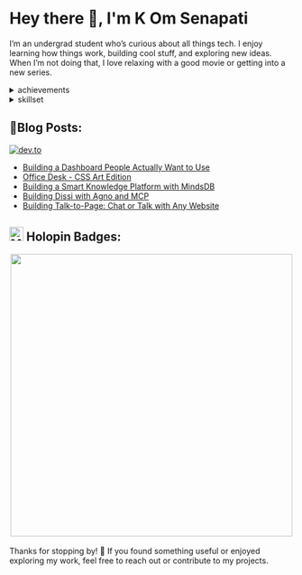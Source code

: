 <!--- ------------------------------------------------------------------------------------------------------------------------------------------------------ -->
<!--- -- Introduction -------------------------------------------------------------------------------------------------------------------------------------- -->
<!--- ------------------------------------------------------------------------------------------------------------------------------------------------------ -->


# Hey there 👋, I'm K Om Senapati

I’m an undergrad student who’s curious about all things tech. I enjoy learning how things work, building cool stuff, and exploring new ideas. When I’m not doing that, I love relaxing with a good movie or getting into a new series.


<!--- ------------------------------------------------------------------------------------------------------------------------------------------------------ -->
<!--- -- Achievements -------------------------------------------------------------------------------------------------------------------------------------- -->
<!--- ------------------------------------------------------------------------------------------------------------------------------------------------------ -->


<details>
  <summary>achievements</summary>
  <br>

  - 🏆 Winner of the **Octohub 2023 Hackathon** – [LinkedIn post](https://www.linkedin.com/posts/k0msenapati_octohub2023-opensourcemagic-activity-7144652915033423872--qBB)
  - 🏆 2nd place in **HackTheFlag Hackathon** – [LinkedIn post](https://www.linkedin.com/posts/k0msenapati_hacktheflag-flagsmith-learningbydoing-activity-7317838628427083777-Rdgc)
  - 🏆 Winner of the **Code Dex Summer Hackathon 2024** – [Read blog](https://www.codedex.io/blog/summer-hackathon-2024-winners)
  - 🏆 Winner of the **DevFest Competition** – [LinkedIn post](https://www.linkedin.com/posts/llmware_day-3-of-celebrating-our-devfest-competition-activity-7262464248402866178-UfNy)
  - 🚀 Winner of the **Full Stack Bootcamp by Azure Developer Community** – [LinkedIn post](https://www.linkedin.com/posts/k0msenapati_azuredevelopercommunity-reskill-bootcampwinners-activity-7336283032011591680-xYhu)
  - 🚀 Top finisher in the **Scaler Node.js Project Challenge** – [Watch stream](https://youtu.be/q189YNqFn0g?t=114)
  - 🚀 Winner of the **Arcjet Challenge** – [Twitter post](https://x.com/k0msenapati/status/1818158159888089301)
  - ⭐ Top Contributor at the **VSOC Event** – [LinkedIn post](https://www.linkedin.com/posts/k0msenapati_achievementunlocked-vsoc-grateful-activity-7230537634563956736-lAzJ)

</details>


<!--- ------------------------------------------------------------------------------------------------------------------------------------------------------ -->
<!--- -- Skills Section ------------------------------------------------------------------------------------------------------------------------------------ -->
<!--- ------------------------------------------------------------------------------------------------------------------------------------------------------ -->


<details>
  <summary>skillset</summary>
  <br>

  <div align="center">
    <table>
      <tr>
        <th>Languages</th>
        <th>Database</th>
      </tr>
      <tr>
        <td>
          <img src="https://skillicons.dev/icons?i=c" alt="C" />
          <img src="https://skillicons.dev/icons?i=python" alt="Python" />
          <img src="https://skillicons.dev/icons?i=cpp" alt="C++" />
          <img src="https://skillicons.dev/icons?i=javascript" alt="JavaScript" />
          <img src="https://skillicons.dev/icons?i=bash" alt="Bash" />
        </td>
        <td>
          <img src="https://skillicons.dev/icons?i=sqlite" alt="SQLite" />
          <img src="https://skillicons.dev/icons?i=postgres" alt="PostgreSQL" />
          <img src="https://skillicons.dev/icons?i=mongodb" alt="MongoDB" />
        </td>
      </tr>
      <tr>
        <th>Frontend</th>
        <th>Backend</th>
      </tr>
      <tr>
        <td>
          <img src="https://skillicons.dev/icons?i=react" alt="React" />
          <img src="https://skillicons.dev/icons?i=nextjs" alt="Next.js" />
          <img src="https://skillicons.dev/icons?i=tailwind" alt="Tailwind CSS" />
        </td>
        <td>
          <img src="https://skillicons.dev/icons?i=expressjs" alt="Express.js" />
          <img src="https://skillicons.dev/icons?i=flask" alt="Flask" />
          <img src="https://skillicons.dev/icons?i=fastapi" alt="FastAPI" />
        </td>
      </tr>
    </table>
  </div>

</details>


<!--- ------------------------------------------------------------------------------------------------------------------------------------------------------ -->
<!--- -- Blogs --------------------------------------------------------------------------------------------------------------------------------------------- -->
<!--- ------------------------------------------------------------------------------------------------------------------------------------------------------ -->


## 📝Blog Posts:

[![dev.to](https://img.shields.io/badge/dev.to-0A0A0A?style=for-the-badge&logo=devdotto&logoColor=white)](https://dev.to/k0msenapati)

<!-- BLOG-POST-LIST:START -->
- [Building a Dashboard People Actually Want to Use](https://dev.to/k0msenapati/building-a-dashboard-people-actually-want-to-use-5al2)
- [Office Desk - CSS Art Edition](https://dev.to/k0msenapati/office-desk-css-art-edition-4k5p)
- [Building a Smart Knowledge Platform with MindsDB](https://dev.to/k0msenapati/building-a-smart-knowledge-platform-with-mindsdb-5anb)
- [Building Dissi with Agno and MCP](https://dev.to/k0msenapati/building-dissi-with-agno-and-mcp-4044)
- [Building Talk-to-Page: Chat or Talk with Any Website](https://dev.to/k0msenapati/building-talk-to-page-chat-or-talk-with-any-website-g0h)
<!-- BLOG-POST-LIST:END -->


<!--- ------------------------------------------------------------------------------------------------------------------------------------------------------ -->
<!--- -- Holopin Badges ----------------------------------------------------------------------------------------------------------------------------------- -->
<!--- ------------------------------------------------------------------------------------------------------------------------------------------------------ -->


<h2>
  <img src="https://raw.githubusercontent.com/Tarikul-Islam-Anik/Telegram-Animated-Emojis/main/People/Man%20Dancing.webp" alt="Man Dancing" width="25" height="25" /> 
  Holopin Badges:
</h2>
  
<div align="center">
  <img src="https://holopin.me/kom" width="500"/>
</div>


<!--- ------------------------------------------------------------------------------------------------------------------------------------------------------ -->
<!--- -- Thanks  ------------------------------------------------------------------------------------------------------------------------------------------- -->
<!--- ------------------------------------------------------------------------------------------------------------------------------------------------------ -->


<br />
Thanks for stopping by! 🙌 If you found something useful or enjoyed exploring my work, feel free to reach out or contribute to my projects.
